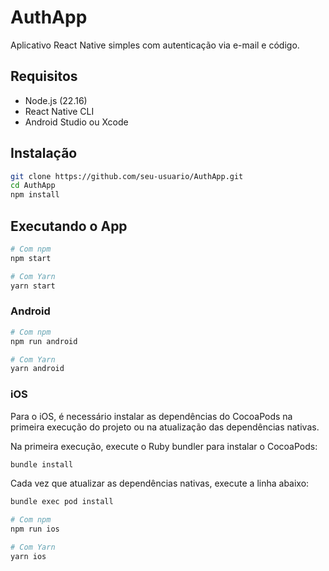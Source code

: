 # AuthApp

Aplicativo React Native simples com autenticação via e-mail e código.

## Requisitos

- Node.js (22.16)
- React Native CLI
- Android Studio ou Xcode

## Instalação

```bash
git clone https://github.com/seu-usuario/AuthApp.git
cd AuthApp
npm install
```

## Executando o App

```sh
# Com npm
npm start

# Com Yarn
yarn start
```

### Android

```sh
# Com npm
npm run android

# Com Yarn
yarn android
```

### iOS

Para o iOS, é necessário instalar as dependências do CocoaPods na primeira execução do projeto ou na atualização das dependências nativas.

Na primeira execução, execute o Ruby bundler para instalar o CocoaPods:

```sh
bundle install
```

Cada vez que atualizar as dependências nativas, execute a linha abaixo:

```sh
bundle exec pod install
```

```sh
# Com npm
npm run ios

# Com Yarn
yarn ios
```
